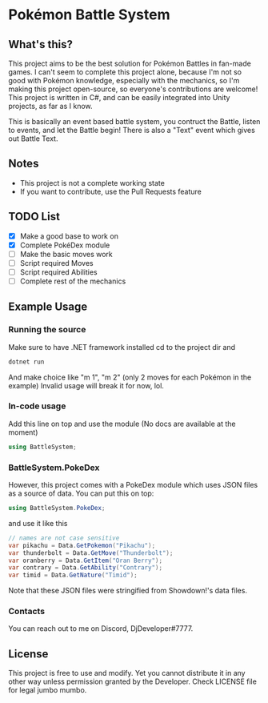 # Pokémon Battle System
## What's this?
This project aims to be the best solution for Pokémon Battles in fan-made games. I can't seem to complete this project alone, because I'm not so good with Pokémon knowledge, especially with the mechanics, so I'm making this project open-source, so everyone's contributions are welcome!
This project is written in C#, and can be easily integrated into Unity projects, as far as I know.

This is basically an event based battle system, you contruct the Battle, listen to events, and let the Battle begin!
There is also a "Text" event which gives out Battle Text.

## Notes
* This project is not a complete working state
* If you want to contribute, use the Pull Requests feature

## TODO List
* [x] Make a good base to work on
* [x] Complete PokéDex module
* [ ] Make the basic moves work
* [ ] Script required Moves
* [ ] Script required Abilities
* [ ] Complete rest of the mechanics

## Example Usage
### Running the source
Make sure to have .NET framework installed
cd to the project dir and
```sh
dotnet run
```
And make choice like "m 1", "m 2" (only 2 moves for each Pokémon in the example)
Invalid usage will break it for now, lol.

### In-code usage
Add this line on top and use the module (No docs are available at the moment)
```cs
using BattleSystem;
```

### BattleSystem.PokeDex
However, this project comes with a PokeDex module which uses JSON files as a source of data.
You can put this on top:
```cs
using BattleSystem.PokeDex;
```
and use it like this
```cs
// names are not case sensitive
var pikachu = Data.GetPokemon("Pikachu");
var thunderbolt = Data.GetMove("Thunderbolt");
var oranberry = Data.GetItem("Oran Berry");
var contrary = Data.GetAbility("Contrary");
var timid = Data.GetNature("Timid");
```
Note that these JSON files were stringified from Showdown!'s data files.

### Contacts
You can reach out to me on Discord, DjDeveloper#7777.

## License
This project is free to use and modify. Yet you cannot distribute it in any other way unless permission granted by the Developer. Check LICENSE file for legal jumbo mumbo.
